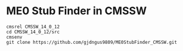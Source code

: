 # ME0 Stub Finder in CMSSW
```
cmsrel CMSSW_14_0_12
cd CMSSW_14_0_12/src
cmsenv
git clone https://github.com/gjdngus9809/ME0StubFinder_CMSSW.git
```
